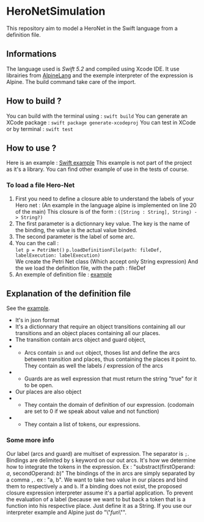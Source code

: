 # HeroNetSimulation
This repository aim to model a HeroNet in the Swift language from a definition file.

## Informations
The language used is *Swift 5.2* and compiled using Xcode IDE.
It use librairies from [AlpineLang](https://github.com/kyouko-taiga/AlpineLang) and the exemple interpreter of the expression is Alpine.
The build command take care of the import.

## How to build ?
You can build with the terminal using : `swift build`
You can generate an XCode package : `swift package generate-xcodeproj`
You can test in XCode or by terminal : `swift test`

## How to use ?

Here is an example : 
[Swift example](./main.swift)
This example is not part of the project as it's a library.
You can find other example of use in the tests of course.

### To load a file Hero-Net
1. First you need to define a closure able to understand the labels of your Hero net : (An example in the language alpine is implemented on line 20 of the main)
This closure is of the form : `([String : String], String) -> String?)`
1. The first parameter is a dictionnary key value. The key is the name of the binding, the value is the actual value binded.
2. The second parameter is the label of some arc.
2. You can the call :  
`let p = PetriNet()` 
`p.loadDefinitionFile(path: fileDef, labelExecution: labelExecution)`  
We create the Petri Net class (Which accept only String expression)
And the we load the definition file, with the path : fileDef  
3. An exemple of definition file : [example](./HeroSim/Sources/Hero/hnet.json)

## Explanation of the definition file
See the [example](./Tests/Data/hnet.json).
- It's in json format
- It's a dictionnary that require an object transitions containing all our transitions and an object places containing all our places.
- The transition contain arcs object and guard object,
- - Arcs contain `in` and `out` object, thoses list and define the arcs between transition and places, thus containing the places it point to. They contain as well the labels / expression of the arcs
- - Guards are as well expression that must return the string "true" for it to be open.
- Our places are also object
- - They contain the domain of definition of our expression. (codomain are set to 0 if we speak about value and not function)
- - They contain a list of tokens, our expressions.

### Some more info
Our label (arcs and guard) are multiset of expression. The separator is `;`.
Bindings are delimited by `$` keyword on our out arcs. It's how we determine how to integrate the tokens in the expression. Ex : "substract(firstOperand: $a$, secondOperand: $b$)"
The bindings of the in arcs are simply separated by a comma `,`. ex : "a, b". We want to take two value in our places and bind them to respectively `a` and `b`.
If a binding does not exist, the proposed closure expression interpreter assume it's a partial application.
To prevent the evaluation of a label (because we want to but back a token that is a function into his respective place. Just define it as a String. If you use our interpreter example and Alpine just do "\\"$fun$\\"".
